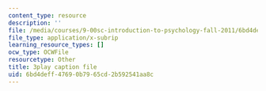 ```yaml
---
content_type: resource
description: ''
file: /media/courses/9-00sc-introduction-to-psychology-fall-2011/6bd4deff47690b7965cd2b592541aa8c_SjjGiqf96rI.srt
file_type: application/x-subrip
learning_resource_types: []
ocw_type: OCWFile
resourcetype: Other
title: 3play caption file
uid: 6bd4deff-4769-0b79-65cd-2b592541aa8c
---
```

